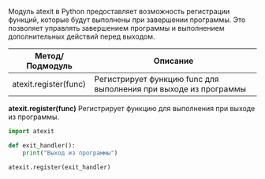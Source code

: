Модуль atexit в Python предоставляет возможность регистрации функций,
которые будут выполнены при завершении программы.
Это позволяет управлять завершением программы и выполнением дополнительных действий перед выходом.

| Метод/Подмодуль       | Описание                                                         |
|-----------------------|------------------------------------------------------------------|
| atexit.register(func) | Регистрирует функцию func для выполнения при выходе из программы |

**atexit.register(func)** Регистрирует функцию для выполнения при выходе из программы.

```python
import atexit

def exit_handler():
    print("Выход из программы")

atexit.register(exit_handler)
```
